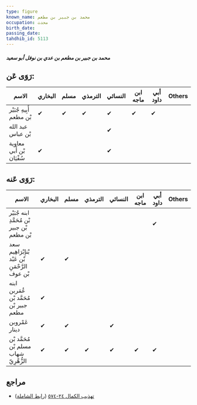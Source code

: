 ```yaml
---
type: figure
known_name: محمد بن جبير بن مطعم
occupation: محدث
birth_date:
passing_date:
tahdhib_id: 5113
---
```

##### محمد بن جبير بن مطعم بن عدي بن نوفل أبو سعيد

## رَوَى عَن:
| الاسم                    | البخاري | مسلم | الترمذي | النسائي | ابن ماجه | أبي داود | Others |
| ------------------------ | ------- | ---- | ------- | ------- | -------- | -------- | ------ |
| أَبِيهِ جُبَيْر بْن مطعم | ✔       | ✔    | ✔       | ✔       | ✔        | ✔        |        |
| عبد الله بْن عباس        |         |      |         | ✔       |          |          |        |
| معاوية بْن أَبي سُفْيَان | ✔       |      |         | ✔       |          |          |        |
## رَوَى عَنه:
| الاسم                                            | البخاري | مسلم | الترمذي | النسائي | ابن ماجه | أبي داود | Others |
| ------------------------------------------------ | ------- | ---- | ------- | ------- | -------- | -------- | ------ |
| ابنه جُبَيْر بْن مُحَمَّدِ بْن جبير بْن مطعم     |         |      |         |         |          | ✔        |        |
| سعد بْنإِبْرَاهِيم بْن عَبْد الرَّحْمَنِ بْن عوف | ✔       | ✔    |         |         |          |          |        |
| ابنه عُمَربن مُحَمَّد بْن جبير بْن مطعم          | ✔       |      |         |         |          |          |        |
| عَمْروبن دينار                                   | ✔       | ✔    |         | ✔       |          |          |        |
| مُحَمَّد بْن مسلم بْن شهاب الزُّهْرِيّ           | ✔       | ✔    | ✔       | ✔       | ✔        | ✔        |        |
## مراجع
- [تهذيب الكمال ٢٤-٥٧٤](obsidian://open?vault=Tahdhib-al-Kamal&file=Figures/٥١١٣-محمد%20بن%20جبير%20بن%20مطعم%20بن%20عدي%20بن%20نوفل%20أبو%20سعيد) ([رابط الشاملة](https://shamela.ws/book/3722/13086))